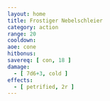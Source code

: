 ```yaml
---
layout: home
title: Frostiger Nebelschleier
category: action
range: 20
cooldown:
aoe: cone
hitbonus:
savereq: [ con, 18 ]
damage:
  - [ 7d6+3, cold ]
effects:
  - [ petrified, 2r ]
---
```

